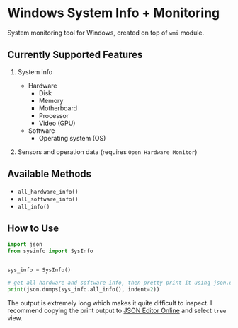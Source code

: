 # Windows System Info + Monitoring

System monitoring tool for Windows, created on top of `wmi` module.

## Currently Supported Features

1. System info

   - Hardware
     - Disk
     - Memory
     - Motherboard
     - Processor
     - Video (GPU)
   - Software
     - Operating system (OS)

2. Sensors and operation data (requires `Open Hardware Monitor`)

## Available Methods

- `all_hardware_info()`
- `all_software_info()`
- `all_info()`

## How to Use

```python
import json
from sysinfo import SysInfo


sys_info = SysInfo()

# get all hardware and software info, then pretty print it using json.dumps()
print(json.dumps(sys_info.all_info(), indent=2))
```

The output is extremely long which makes it quite difficult to inspect. I recommend copying the print output to [JSON Editor Online](https://jsoneditoronline.org/) and select `tree` view.
